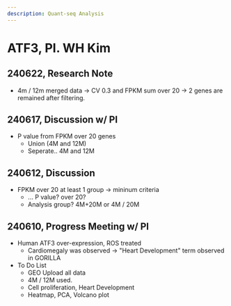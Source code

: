 ```yaml
---
description: Quant-seq Analysis
---
```


# ATF3, PI. WH Kim

## 240622, Research Note

* 4m / 12m merged data -> CV 0.3 and FPKM sum over 20 -> 2 genes are remained after filtering.

## 240617, Discussion w/ PI

* P value from FPKM over 20 genes
  * Union (4M and 12M)
  * Seperate.. 4M and 12M

## 240612, Discussion

* FPKM over 20 at least 1 group -> mininum criteria
  * ... P value? over 20?
  * Analysis group? 4M+20M or 4M / 20M

## 240610, Progress Meeting w/ PI

* Human ATF3 over-expression, ROS treated
  * Cardiomegaly was observed -> "Heart Development" term observed in GORILLA
* To Do List
  * GEO Upload all data
  * 4M / 12M used.
  * Cell proliferation, Heart Development
  * Heatmap, PCA, Volcano plot
